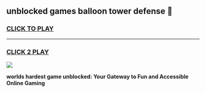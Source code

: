 
## unblocked games balloon tower defense 👋
<h3>
<a href="https://premium.freeplayer.one?title=unblocked_games_balloon_tower_defense&ref=12F">CLICK TO PLAY</a></h3>
<hr>

<h3>
<a href="https://premium.freeplayer.one?title=unblocked_games_balloon_tower_defense&ref=12F">CLICK 2 PLAY</a>
  
</h3>

<a href="https://premium.freeplayer.one?title=unblocked_games_balloon_tower_defense&ref=12F/"><img src="https://clearcache.store/games.png"></a>


**worlds hardest game unblocked: Your Gateway to Fun and Accessible Online Gaming**
